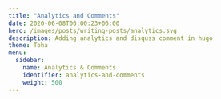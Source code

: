 ```yaml
---
title: "Analytics and Comments"
date: 2020-06-08T06:00:23+06:00
hero: /images/posts/writing-posts/analytics.svg
description: Adding analytics and disquss comment in hugo 
theme: Toha
menu:
  sidebar:
    name: Analytics & Comments
    identifier: analytics-and-comments
    weight: 500
---
```


